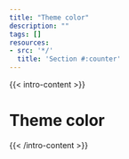 ```yaml
---
title: "Theme color"
description: ""
tags: []
resources:
- src: '*/'
  title: 'Section #:counter'
---
```


{{< intro-content >}}
# Theme color
{{< /intro-content >}}
